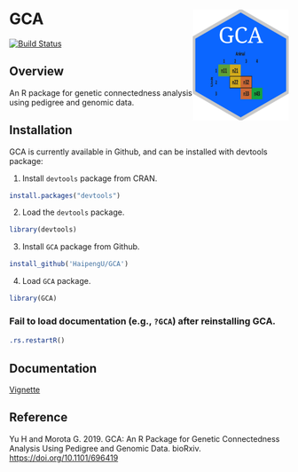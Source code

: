 
<!-- README.md is generated from README.Rmd. Please edit README.Rmd (this file) -->

# GCA <img src="man/figures/GCA.png" height="200" align="right"/>

[![Build
Status](https://travis-ci.org/HaipengU/GCA.svg?branch=master)](https://travis-ci.org/HaipengU/GCA)

## Overview

An R package for genetic connectedness analysis using pedigree and
genomic data.

## Installation

GCA is currently available in Github, and can be installed with devtools
package:

1.  Install `devtools` package from CRAN.

<!-- end list -->

``` r
install.packages("devtools")
```

2.  Load the `devtools` package.

<!-- end list -->

``` r
library(devtools)
```

3.  Install `GCA` package from Github.

<!-- end list -->

``` r
install_github('HaipengU/GCA')
```

4.  Load `GCA` package.

<!-- end list -->

``` r
library(GCA)
```

### Fail to load documentation (e.g., `?GCA`) after reinstalling GCA.

``` r
.rs.restartR() 
```

## Documentation

[Vignette](https://haipengu.github.io/Rmd/GCA/Vignette.html)

## Reference

Yu H and Morota G. 2019. GCA: An R Package for Genetic Connectedness
Analysis Using Pedigree and Genomic Data. bioRxiv.
<https://doi.org/10.1101/696419>
